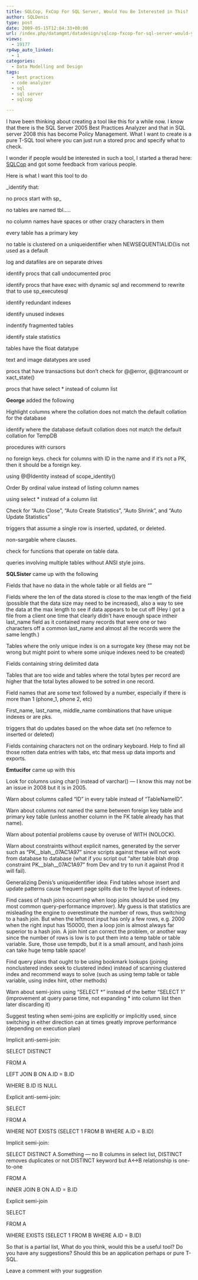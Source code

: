 ```yaml
---
title: SQLCop, FxCop For SQL Server, Would You Be Interested in This?
author: SQLDenis
type: post
date: 2009-05-15T12:04:33+00:00
url: /index.php/datamgmt/datadesign/sqlcop-fxcop-for-sql-server-would-you-be/
views:
  - 19177
rp4wp_auto_linked:
  - 1
categories:
  - Data Modelling and Design
tags:
  - best practices
  - code analyzer
  - sql
  - sql server
  - sqlcop

---
```

I have been thinking about creating a tool like this for a while now. I know that there is the SQL Server 2005 Best Practices Analyzer and that in SQL server 2008 this has become Policy Management. What I want to create is a pure T-SQL tool where you can just run a stored proc and specify what to check.

I wonder if people would be interested in such a tool, I started a therad here: [SQLCop][1] and got some feedback from various people.

Here is what I want this tool to do

_identify that:
  
no procs start with sp_
  
no tables are named tbl&#8230;..
  
no column names have spaces or other crazy characters in them
  
every table has a primary key
  
no table is clustered on a uniqueidentifier when NEWSEQUENTIALID()is not used as a default
  
log and datafiles are on separate drives
  
identify procs that call undocumented proc
  
identify procs that have exec with dynamic sql and recommend to rewrite that to use sp_executesql
  
identify redundant indexes
  
identify unused indexes
  
indentify fragmented tables
  
identify stale statistics
  
tables have the float datatype
  
text and image datatypes are used
  
procs that have transactions but don&#8217;t check for @@error, @@trancount or xact_state()
  
procs that have select * instead of column list</p> 

**George** added the following

Highlight columns where the collation does not match the default collation for the database
  
identify where the database default collation does not match the default collation for TempDB
  
procedures with cursors
  
no foreign keys. check for columns with ID in the name and if it&#8217;s not a PK, then it should be a foreign key.
  
using @@Identity instead of scope_identity()
  
Order By ordinal value instead of listing column names
  
using select * instead of a column list
  
Check for &#8220;Auto Close&#8221;, &#8220;Auto Create Statistics&#8221;, &#8220;Auto Shrink&#8221;, and &#8220;Auto Update Statistics&#8221;
  
triggers that assume a single row is inserted, updated, or deleted.
  
non-sargable where clauses.
  
check for functions that operate on table data.
  
queries involving multiple tables without ANSI style joins.

**SQLSister** came up with the following

Fields that have no data in the whole table or all fields are &#8220;&#8221;
  
Fields where the len of the data stored is close to the max length of the field (possible that the data size may need to be increased), also a way to see the data at the max length to see if data appears to be cut off (Hey I got a file from a client one time that clearly didn&#8217;t have enough space intheir last\_name field as it contained many records that were one or two characters off a common last\_name and almost all the records were the same length.)
  
Tables where the only unique index is on a surrogate key (these may not be wrong but might point to where some unique indexes need to be created)

Fields containing string delimited data

Tables that are too wide and tables where the total bytes per record are higher that the total bytes allowed to be sotred in one record.
  
Field names that are some text followed by a number, especially if there is more than 1 (phone_1, phone 2, etc)
  
First\_name, last\_name, middle_name combinations that have unique indexes or are pks.

triggers that do updates based on the whoe data set (no refernce to inserted or deleted)

Fields containing characters not on the ordinary keyboard. Help to find all those rotten data entries with tabs, etc that mess up data imports and exports.

**Emtucifor** came up with this

Look for columns using char() instead of varchar() &#8212; I know this may not be an issue in 2008 but it is in 2005.
   
Warn about columns called &#8220;ID&#8221; in every table instead of &#8220;TableNameID&#8221;.
   
Warn about columns not named the same between foreign key table and primary key table (unless another column in the FK table already has that name).
   
Warn about potential problems cause by overuse of WITH (NOLOCK).
   
Warn about constraints without explicit names, generated by the server such as &#8220;PK\_\_blah\_\_07AC1A97&#8221; since scripts against these will not work from database to database (what if you script out &#8220;alter table blah drop constraint PK\_\_blah\_\_07AC1A97&#8221; from Dev and try to run it against Prod it will fail).

Generalizing Denis&#8217;s uniqueidentifier idea: Find tables whose insert and update patterns cause frequent page splits due to the layout of indexes.
  
Find cases of hash joins occurring when loop joins should be used (my most common query-performance improver). My guess is that statistics are misleading the engine to overestimate the number of rows, thus switching to a hash join. But when the leftmost input has only a few rows, e.g. 2000 when the right input has 150000, then a loop join is almost always far superior to a hash join. A join hint can correct the problem, or another way since the number of rows is low is to put them into a temp table or table variable. Sure, those use tempdb, but it is a small amount, and hash joins can take huge temp table space!

Find query plans that ought to be using bookmark lookups (joining nonclustered index seek to clustered index) instead of scanning clustered index and recommend ways to solve (such as using temp table or table variable, using index hint, other methods)

Warn about semi-joins using &#8220;SELECT \*&#8221; instead of the better &#8220;SELECT 1&#8221; (improvement at query parse time, not expanding \* into column list then later discarding it)

Suggest testing when semi-joins are explicitly or implicitly used, since switching in either direction can at times greatly improve performance (depending on execution plan)

Implicit anti-semi-join:
  
SELECT DISTINCT
  
FROM A
  
LEFT JOIN B ON A.ID = B.ID
  
WHERE B.ID IS NULL

Explicit anti-semi-join:
  
SELECT
  
FROM A
  
WHERE NOT EXISTS (SELECT 1 FROM B WHERE A.ID = B.ID)

Implicit semi-join:
  
SELECT DISTINCT A.Something &#8212; no B columns in select list, DISTINCT removes duplicates or not DISTINCT keyword but A<->B relationship is one-to-one
  
FROM A
  
INNER JOIN B ON A.ID = B.ID

Explicit semi-join
  
SELECT
  
FROM A
  
WHERE EXISTS (SELECT 1 FROM B WHERE A.ID = B.ID)</em>

So that is a partial list, What do you think, would this be a useful tool? Do you have any suggestions? Should this be an application perhaps or pure T-SQL.

Leave a comment with your suggestion

 [1]: http://forum.lessthandot.com/viewtopic.php?f=17&t=5836